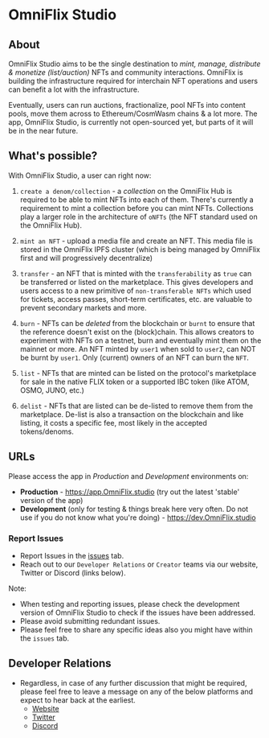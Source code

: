 # OmniFlix Studio

## About
OmniFlix Studio aims to be the single destination to _mint, manage, distribute & monetize (list/auction)_ NFTs and community interactions. OmniFlix is building the infrastructure required for interchain NFT operations and users can benefit a lot with the infrastructure.

Eventually, users can run auctions, fractionalize, pool NFTs into content pools, move them across to Ethereum/CosmWasm chains & a lot more. The app, OmniFlix Studio, is currently not open-sourced yet, but parts of it will be in the near future.

## What's possible?
With OmniFlix Studio, a user can right now:

1) `create a denom/collection` - a _collection_ on the OmniFlix Hub is required to be able to mint NFTs into each of them. There's currently a requirement to mint a collection before you can mint NFTs. Collections play a larger role in the architecture of `oNFTs` (the NFT standard used on the OmniFlix Hub).

2) `mint an NFT` - upload a media file and create an NFT. This media file is stored in the OmniFlix IPFS cluster (which is being managed by OmniFlix first and will progressively decentralize)

3) `transfer` - an NFT that is minted with the `transferability` as `true` can be transferred or listed on the marketplace. This gives developers and users access to a new primitive of `non-transferable NFTs` which used for tickets, access passes, short-term certificates, etc. are valuable to prevent secondary markets and more.

4) `burn` - NFTs can be _deleted_ from the blockchain or `burnt` to ensure that the reference doesn't exist on the (block)chain. This allows creators to experiment with NFTs on a testnet, burn and eventually mint them on the mainnet or more. An NFT minted by `user1` when sold to `user2`, can NOT be burnt by `user1`. Only (current) owners of an NFT can burn the `NFT`.

5) `list` - NFTs that are minted can be listed on the protocol's marketplace for sale in the native FLIX token or a supported IBC token (like ATOM, OSMO, JUNO, etc.)

6) `delist` - NFTs that are listed can be de-listed to remove them from the marketplace. De-list is also a transaction on the blockchain and like listing, it costs a specific fee, most likely in the accepted tokens/denoms. 

## URLs
Please access the app in _Production_ and _Development_ environments on:
- **Production** - https://app.OmniFlix.studio (try out the latest 'stable' version of the app)
- **Development** (only for testing & things break here very often. Do not use if you do not know what you're doing) - https://dev.OmniFlix.studio

### Report Issues
- Report Issues in the [issues](https://github.com/OmniFlix/studio/issues) tab.
- Reach out to our `Developer Relations` or `Creator` teams via our website, Twitter or Discord (links below).

Note:
- When testing and reporting issues, please check the development version of OmniFlix Studio to check if the issues have been addressed.
- Please avoid submitting redundant issues.
- Please feel free to share any specific ideas also you might have within the `issues` tab. 

## Developer Relations
- Regardless, in case of any further discussion that might be required, please feel free to leave a message on any of the below platforms and expect to hear back at the earliest.
  - [Website](https://OmniFlix.network)
  - [Twitter](https://twitter.com/OmniFlixNetwork)
  - [Discord](https://discord.com/invite/6gdQ4yZSTC)
